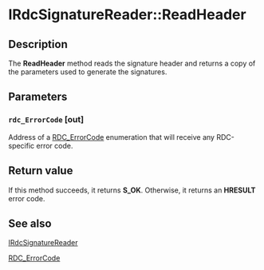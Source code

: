 # IRdcSignatureReader::ReadHeader

## Description

The
**ReadHeader** method
reads the signature header and returns a copy of the parameters
used to generate the signatures.

## Parameters

### `rdc_ErrorCode` [out]

Address of a [RDC_ErrorCode](https://learn.microsoft.com/windows/win32/api/msrdc/ne-msrdc-rdc_errorcode) enumeration that will
receive any RDC-specific error code.

## Return value

If this method succeeds, it returns **S_OK**. Otherwise, it returns an **HRESULT** error code.

## See also

[IRdcSignatureReader](https://learn.microsoft.com/previous-versions/windows/desktop/api/msrdc/nn-msrdc-irdcsignaturereader)

[RDC_ErrorCode](https://learn.microsoft.com/windows/win32/api/msrdc/ne-msrdc-rdc_errorcode)
